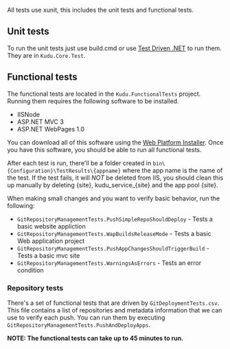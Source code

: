 All tests use xunit, this includes the unit tests and functional tests. 

## Unit tests
To run the unit tests just use build.cmd or use [Test Driven .NET](http://www.testdriven.net/) to run them. They are in `Kudu.Core.Test`.

## Functional tests
The functional tests are located in the `Kudu.FunctionalTests` project. Running them requires the following software to be installed.
* IISNode
* ASP.NET MVC 3
* ASP.NET WebPages 1.0

You can download all of this software using the [Web Platform Installer](http://go.microsoft.com/fwlink/?LinkId=255386). Once you have this software, you should be able to run all functional tests. 

After each test is run, there'll be a folder created in `bin\{Configuration}\TestResults\{appname}` where the app name is the name of the test. If the test fails, it will *NOT* be deleted from IIS, you should clean this up manually by deleting {site}, kudu_service_{site} and the app pool {site}.

When making small changes and you want to verify basic behavior, run the following:
* `GitRepositoryManagementTests.PushSimpleRepoShouldDeploy` - Tests a basic website appliction
* `GitRepositoryManagementTests.WapBuildsReleaseMode` - Tests a basic Web application project
* `GitRepositoryManagementTests.PushAppChangesShouldTriggerBuild` - Tests a basic mvc site
* `GitRepositoryManagementTests.WarningsAsErrors` - Tests an error condition

### Repository tests
There's a set of functional tests that are driven by `GitDeploymentTests.csv`. This file contains a list of repositories and metadata information that we can use to verify each push. You can run them by executing `GitRepositoryManagementTests.PushAndDeployApps`.

**NOTE: The functional tests can take up to 45 minutes to run.**